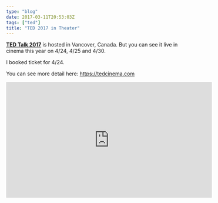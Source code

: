 ```yaml
---
type: "blog"
date: 2017-03-11T20:53:03Z
tags: ["ted"]
title: "TED 2017 in Theater"
---
```

<!--more-->

**[TED Talk 2017](http://www.ted.com)** is hosted in Vancover, Canada. But you can see it live in cinema this year on 4/24, 4/25 and 4/30.

I booked ticket for 4/24.

You can see more detail here: https://tedcinema.com

<iframe width="560" height="315" src="https://www.youtube.com/embed/frwwE9PCILU?rel=0" frameborder="0" allowfullscreen></iframe>

